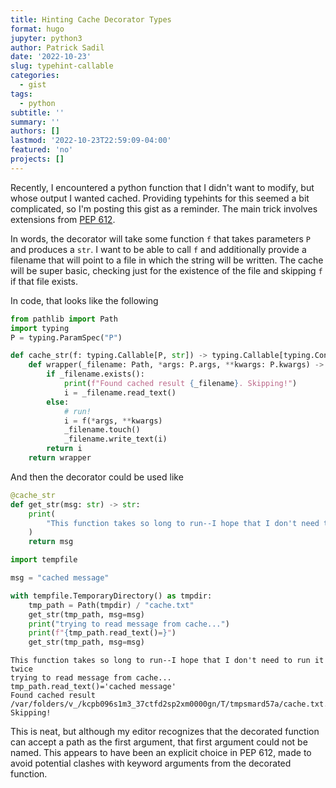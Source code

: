 ```yaml
---
title: Hinting Cache Decorator Types
format: hugo
jupyter: python3
author: Patrick Sadil
date: '2022-10-23'
slug: typehint-callable
categories:
  - gist
tags:
  - python
subtitle: ''
summary: ''
authors: []
lastmod: '2022-10-23T22:59:09-04:00'
featured: 'no'
projects: []
---
```



Recently, I encountered a python function that I didn't want to modify, but whose output I wanted cached. Providing typehints for this seemed a bit complicated, so I'm posting this gist as a reminder. The main trick involves extensions from [PEP 612](https://peps.python.org/pep-0612/).

In words, the decorator will take some function `f` that takes parameters `P` and produces a `str`. I want to be able to call `f` and additionally provide a filename that will point to a file in which the string will be written. The cache will be super basic, checking just for the existence of the file and skipping `f` if that file exists.

In code, that looks like the following

``` python
from pathlib import Path
import typing
P = typing.ParamSpec("P")

def cache_str(f: typing.Callable[P, str]) -> typing.Callable[typing.Concatenate[Path, P], str]:
    def wrapper(_filename: Path, *args: P.args, **kwargs: P.kwargs) -> str:
        if _filename.exists():
            print(f"Found cached result {_filename}. Skipping!")
            i = _filename.read_text()
        else:
            # run!
            i = f(*args, **kwargs)
            _filename.touch()
            _filename.write_text(i)
        return i
    return wrapper
```

And then the decorator could be used like

``` python
@cache_str
def get_str(msg: str) -> str:
    print(
        "This function takes so long to run--I hope that I don't need to run it twice"
    )
    return msg
```

``` python
import tempfile

msg = "cached message"

with tempfile.TemporaryDirectory() as tmpdir:
    tmp_path = Path(tmpdir) / "cache.txt"
    get_str(tmp_path, msg=msg)
    print("trying to read message from cache...")
    print(f"{tmp_path.read_text()=}")
    get_str(tmp_path, msg=msg)
```

    This function takes so long to run--I hope that I don't need to run it twice
    trying to read message from cache...
    tmp_path.read_text()='cached message'
    Found cached result /var/folders/v_/kcpb096s1m3_37ctfd2sp2xm0000gn/T/tmpsmard57a/cache.txt. Skipping!

This is neat, but although my editor recognizes that the decorated function can accept a path as the first argument, that first argument could not be named. This appears to have been an explicit choice in PEP 612, made to avoid potential clashes with keyword arguments from the decorated function.
